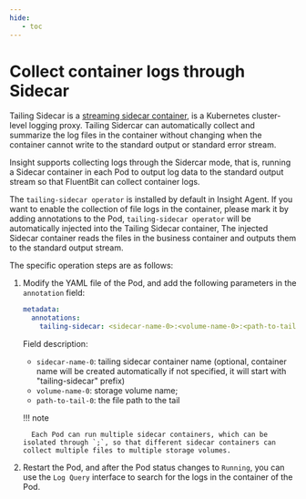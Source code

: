 ```yaml
---
hide:
   - toc
---
```


# Collect container logs through Sidecar

Tailing Sidecar is a [streaming sidecar container](https://kubernetes.io/docs/concepts/cluster-administration/logging/#streaming-sidecar-container),
is a Kubernetes cluster-level logging proxy. Tailing Sidercar can automatically collect and summarize the log files in the container without changing when the container cannot write to the standard output or standard error stream.

Insight supports collecting logs through the Sidercar mode, that is, running a Sidecar container in each Pod to output log data to the standard output stream so that FluentBit can collect container logs.

The `tailing-sidecar operator` is installed by default in Insight Agent.
If you want to enable the collection of file logs in the container, please mark it by adding annotations to the Pod, `tailing-sidecar operator` will be automatically injected into the Tailing Sidecar container,
The injected Sidecar container reads the files in the business container and outputs them to the standard output stream.

The specific operation steps are as follows:

1. Modify the YAML file of the Pod, and add the following parameters in the `annotation` field:

     ```yaml
     metadata:
       annotations:
         tailing-sidecar: <sidecar-name-0>:<volume-name-0>:<path-to-tail-0>;<sidecar-name-1>:<volume-name-1>:<path-to -tail-1>
     ```

     Field description:

     - `sidecar-name-0`: tailing sidecar container name (optional, container name will be created automatically if not specified, it will start with "tailing-sidecar" prefix)
     - `volume-name-0`: storage volume name;
     - `path-to-tail-0`: the file path to the tail

     !!! note

         Each Pod can run multiple sidecar containers, which can be isolated through `;`, so that different sidecar containers can collect multiple files to multiple storage volumes.

2. Restart the Pod, and after the Pod status changes to `Running`, you can use the `Log Query` interface to search for the logs in the container of the Pod.
